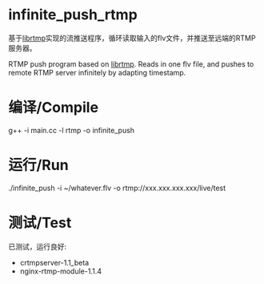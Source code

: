 infinite_push_rtmp
==================

基于[librtmp](https://rtmpdump.mplayerhq.hu/)实现的流推送程序，循环读取输入的flv文件，并推送至远端的RTMP服务器。

RTMP push program based on [librtmp](https://rtmpdump.mplayerhq.hu/).
Reads in one flv file, and pushes to remote RTMP server infinitely by adapting timestamp.

编译/Compile
==================
g++ -i main.cc -l rtmp -o infinite_push

运行/Run
==================
./infinite_push -i ~/whatever.flv -o rtmp://xxx.xxx.xxx.xxx/live/test

测试/Test
==================
已测试，运行良好:
* crtmpserver-1.1_beta
* nginx-rtmp-module-1.1.4
